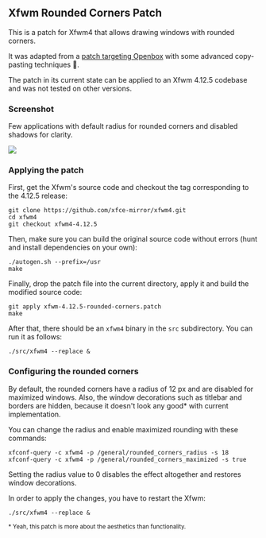 ## Xfwm Rounded Corners Patch
This is a patch for Xfwm4 that allows drawing windows with rounded corners.

It was adapted from a [patch targeting Openbox](https://github.com/dylanaraps/openbox-patched/blob/master/openbox-3.6.2-rounded-corners.patch) with some advanced copy-pasting techniques 🤭.

The patch in its current state can be applied to an Xfwm 4.12.5 codebase and was not tested on other versions.

### Screenshot
Few applications with default radius for rounded corners and disabled shadows for clarity.

![](https://i.imgur.com/L84NfF2.png)

### Applying the patch
First, get the Xfwm's source code and checkout the tag corresponding to the 4.12.5 release:
```
git clone https://github.com/xfce-mirror/xfwm4.git
cd xfwm4
git checkout xfwm4-4.12.5
```

Then, make sure you can build the original source code without errors (hunt and install dependencies on your own):
```
./autogen.sh --prefix=/usr
make
```

Finally, drop the patch file into the current directory, apply it and build the modified source code:
```
git apply xfwm-4.12.5-rounded-corners.patch
make
```

After that, there should be an `xfwm4` binary in the `src` subdirectory. You can run it as follows:
```
./src/xfwm4 --replace &
```

### Configuring the rounded corners
By default, the rounded corners have a radius of 12 px and are disabled for maximized windows. Also, the window decorations such as titlebar and borders are hidden, because it doesn't look any good* with current implementation.

You can change the radius and enable maximized rounding with these commands:

```
xfconf-query -c xfwm4 -p /general/rounded_corners_radius -s 18
xfconf-query -c xfwm4 -p /general/rounded_corners_maximized -s true
```

Setting the radius value to 0 disables the effect altogether and restores window decorations.

In order to apply the changes, you have to restart the Xfwm:
```
./src/xfwm4 --replace &
```

<sub>* Yeah, this patch is more about the aesthetics than functionality.</sub>
